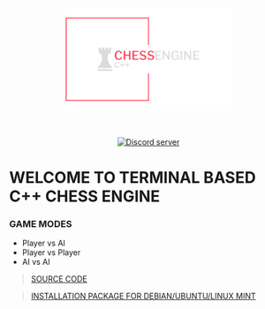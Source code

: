 
<div align="center">
	<br/>
	<p>
		<a href="https://github.com/TVS-Ltd/ProjectChess"><img src="./img/transparentLogo.png" width="300" alt="CHESS ENGINE C++"/></a>
	</p>
	<br/>
	<p>
		<a href="https://discord.gg/gutB7StNnU"><img src="https://img.shields.io/discord/359904462787313664?label=TVS&logo=discord&style=flat-square" alt="Discord server" /></a>
	</p>
</div>

# WELCOME TO TERMINAL BASED C++ CHESS ENGINE

### GAME MODES
- Player vs AI
- Player vs Player
- AI vs AI

>[SOURCE CODE](https://github.com/TVS-Ltd/ProjectChess/tree/master/src)

>[INSTALLATION PACKAGE FOR DEBIAN/UBUNTU/LINUX MINT](https://github.com/TVS-Ltd/ProjectChess/blob/master/chessEngine.deb)